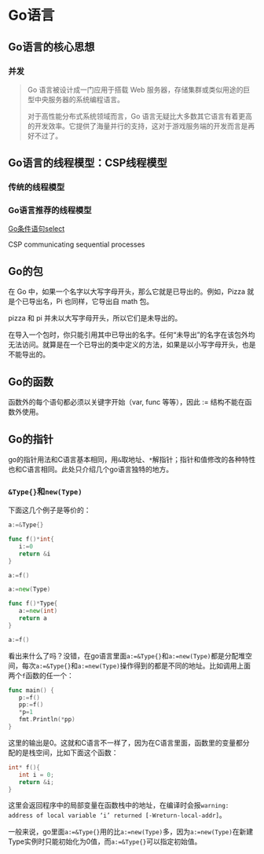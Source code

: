 # Go语言

## Go语言的核心思想

### 并发

>Go 语言被设计成一门应用于搭载 Web 服务器，存储集群或类似用途的巨型中央服务器的系统编程语言。
>
>对于高性能分布式系统领域而言，Go 语言无疑比大多数其它语言有着更高的开发效率。它提供了海量并行的支持，这对于游戏服务端的开发而言是再好不过了。

## Go语言的线程模型：CSP线程模型

### 传统的线程模型

### Go语言推荐的线程模型

[Go条件语句select](https://www.runoob.com/go/go-select-statement.html)

CSP communicating sequential processes

## Go的包

在 Go 中，如果一个名字以大写字母开头，那么它就是已导出的。例如，Pizza 就是个已导出名，Pi 也同样，它导出自 math 包。

pizza 和 pi 并未以大写字母开头，所以它们是未导出的。

在导入一个包时，你只能引用其中已导出的名字。任何“未导出”的名字在该包外均无法访问。就算是在一个已导出的类中定义的方法，如果是以小写字母开头，也是不能导出的。

## Go的函数

函数外的每个语句都必须以关键字开始（var, func 等等），因此 := 结构不能在函数外使用。

## Go的指针

go的指针用法和C语言基本相同，用`&`取地址、`*`解指针；指针和值修改的各种特性也和C语言相同。此处只介绍几个go语言独特的地方。

### `&Type{}`和`new(Type)`

下面这几个例子是等价的：

```go
a:=&Type{}
```

```go
func f()*int{
   i:=0
   return &i
}

a:=f()
```

```go
a:=new(Type)
```

```go
func f()*Type{
   a:=new(int)
   return a
}

a:=f()

```

看出来什么了吗？没错，在go语言里面`a:=&Type{}`和`a:=new(Type)`都是分配堆空间，每次`a:=&Type{}`和`a:=new(Type)`操作得到的都是不同的地址。比如调用上面两个`f`函数的任一个：

```go
func main() {
   p:=f()
   pp:=f()
   *p=1
   fmt.Println(*pp)
}
```

这里的输出是0。这就和C语言不一样了，因为在C语言里面，函数里的变量都分配的是栈空间，比如下面这个函数：

```C
int* f(){
   int i = 0;
   return &i;
}
```

这里会返回程序中的局部变量在函数栈中的地址，在编译时会报`warning: address of local variable ‘i’ returned [-Wreturn-local-addr]`。

一般来说，go里面`a:=&Type{}`用的比`a:=new(Type)`多，因为`a:=new(Type)`在新建Type实例时只能初始化为0值，而`a:=&Type{}`可以指定初始值。
